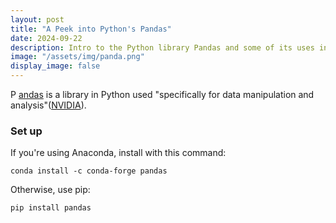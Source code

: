 ```yaml
---
layout: post
title: "A Peek into Python's Pandas"
date: 2024-09-22
description: Intro to the Python library Pandas and some of its uses in data manipulation.  
image: "/assets/img/panda.png"
display_image: false
---
```

<p class="intro"><span class="dropcap">P</span> <a href="https://pandas.pydata.org/">andas</a> is a library in Python used "specifically for data manipulation and analysis"(<a href="https://www.nvidia.com/en-us/glossary/pandas-python/">NVIDIA</a>).</p>

### Set up
If you're using Anaconda, install with this command:
```
conda install -c conda-forge pandas
```
Otherwise, use pip:
```
pip install pandas
```

